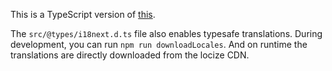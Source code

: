 This is a TypeScript version of [this](https://github.com/locize/react-i18next-example-app).

The `src/@types/i18next.d.ts` file also enables typesafe translations.
During development, you can run `npm run downloadLocales`. And on runtime the translations are directly downloaded from the locize CDN.
